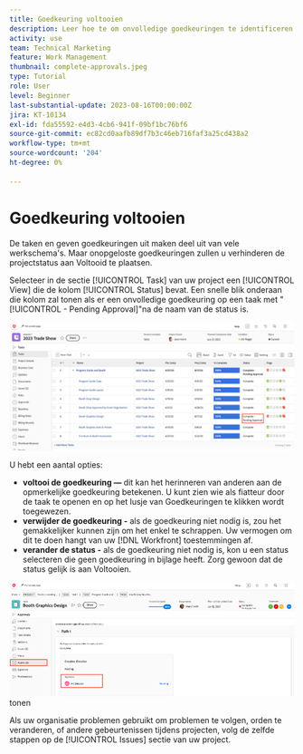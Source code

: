 ```yaml
---
title: Goedkeuring voltooien
description: Leer hoe te om onvolledige goedkeuringen te identificeren en hen op te lossen zodat kunt u uw project in  [!DNL  Workfront] sluiten.
activity: use
team: Technical Marketing
feature: Work Management
thumbnail: complete-approvals.jpeg
type: Tutorial
role: User
level: Beginner
last-substantial-update: 2023-08-16T00:00:00Z
jira: KT-10134
exl-id: fda55592-e4d3-4cb6-941f-09bf1bc76bf6
source-git-commit: ec82cd0aafb89df7b3c46eb716faf3a25cd438a2
workflow-type: tm+mt
source-wordcount: '204'
ht-degree: 0%

---
```


# Goedkeuring voltooien

De taken en geven goedkeuringen uit maken deel uit van vele werkschema&#39;s. Maar onopgeloste goedkeuringen zullen u verhinderen de projectstatus aan Voltooid te plaatsen.

Selecteer in de sectie [!UICONTROL Task] van uw project een [!UICONTROL View] die de kolom [!UICONTROL Status] bevat. Een snelle blik onderaan die kolom zal tonen als er een onvolledige goedkeuring op een taak met &quot;[!UICONTROL - Pending Approval]&quot;na de naam van de status is.

![ Project die onvolledige goedkeuring tonen ](assets/approval-pending.png)

U hebt een aantal opties:

* **voltooi de goedkeuring —** dit kan het herinneren van anderen aan de opmerkelijke goedkeuring betekenen. U kunt zien wie als fiatteur door de taak te openen en op het lusje van Goedkeuringen te klikken wordt toegewezen.
* **verwijder de goedkeuring -** als de goedkeuring niet nodig is, zou het gemakkelijker kunnen zijn om het enkel te schrappen. Uw vermogen om dit te doen hangt van uw [!DNL Workfront] toestemmingen af.
* **verander de status -** als de goedkeuring niet nodig is, kon u een status selecteren die geen goedkeuring in bijlage heeft. Zorg gewoon dat de status gelijk is aan Voltooien.

![ Project die taakgoedkeuraars ](assets/task-approvers.png) tonen

Als uw organisatie problemen gebruikt om problemen te volgen, orden te veranderen, of andere gebeurtenissen tijdens projecten, volg de zelfde stappen op de [!UICONTROL Issues] sectie van uw project.
